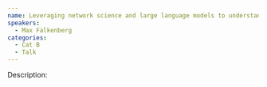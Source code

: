 ```yaml
---
name: Leveraging network science and large language models to understand the structure and content of climate narratives in the media
speakers:
  - Max Falkenberg
categories:
  - Cat B
  - Talk
---
```


Description:

